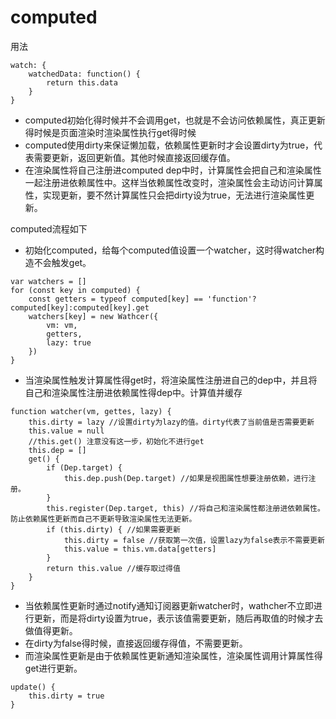 # computed

用法

```
watch: {
    watchedData: function() {
        return this.data
    }
}
```


- computed初始化得时候并不会调用get，也就是不会访问依赖属性，真正更新得时候是页面渲染时渲染属性执行get得时候
- computed使用dirty来保证懒加载，依赖属性更新时才会设置dirty为true，代表需要更新，返回更新值。其他时候直接返回缓存值。
- 在渲染属性将自己注册进computed dep中时，计算属性会把自己和渲染属性一起注册进依赖属性中。这样当依赖属性改变时，渲染属性会主动访问计算属性，实现更新，要不然计算属性只会把dirty设为true，无法进行渲染属性更新。 
  
computed流程如下

- 初始化computed，给每个computed值设置一个watcher，这时得watcher构造不会触发get。

```
var watchers = []
for (const key in computed) {
    const getters = typeof computed[key] == 'function'?computed[key]:computed[key].get
    watchers[key] = new Wathcer({
        vm: vm,
        getters,
        lazy: true
    })
}
```

- 当渲染属性触发计算属性得get时，将渲染属性注册进自己的dep中，并且将自己和渲染属性注册进依赖属性得dep中。计算值并缓存
```
function watcher(vm, gettes, lazy) {
    this.dirty = lazy //设置dirty为lazy的值。dirty代表了当前值是否需要更新
    this.value = null
    //this.get() 注意没有这一步，初始化不进行get
    this.dep = []
    get() {
        if (Dep.target) {
            this.dep.push(Dep.target) //如果是视图属性想要注册依赖，进行注册。
        }
        this.register(Dep.target, this) //将自己和渲染属性都注册进依赖属性。防止依赖属性更新而自己不更新导致渲染属性无法更新。
        if (this.dirty) { //如果需要更新
            this.dirty = false //获取第一次值，设置lazy为false表示不需要更新
            this.value = this.vm.data[getters]
        }
        return this.value //缓存取过得值
    }
}
```

- 当依赖属性更新时通过notify通知订阅器更新watcher时，wathcher不立即进行更新，而是将dirty设置为true，表示该值需要更新，随后再取值的时候才去做值得更新。  
- 在dirty为false得时候，直接返回缓存得值，不需要更新。
- 而渲染属性更新是由于依赖属性更新通知渲染属性，渲染属性调用计算属性得get进行更新。

```
update() {
    this.dirty = true
}
```